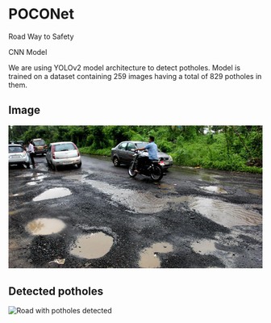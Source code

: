 # POCONet
Road Way to Safety

CNN Model

We are using YOLOv2 model architecture to detect potholes.
Model is trained on a dataset containing 259 images having a total of 829 potholes in them.

## Image

![Road with potholes](image/potholes63.jpg?raw=true "Road with Potholes")

## Detected potholes
![Road with potholes detected](images/potholes63_detected.jpg?raw=true "Road with Potholes Detected")
